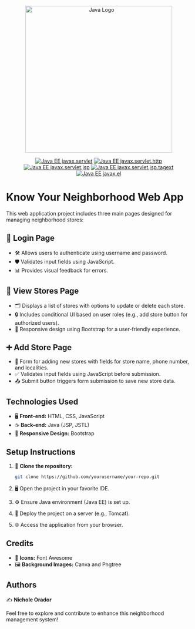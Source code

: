 <p align="center"><a href="https://www.java.com/" target="_blank"><img src="https://www.vectorlogo.zone/logos/java/java-ar21.svg" width="400" alt="Java Logo"></a></p>

<p align="center">
  <a href="https://www.oracle.com/java/technologies/java-ee-glance.html"><img src="https://img.shields.io/badge/Java%20EE-javax.servlet-green" alt="Java EE javax.servlet"></a>
  <a href="https://www.oracle.com/java/technologies/java-ee-glance.html"><img src="https://img.shields.io/badge/Java%20EE-javax.servlet.http-blue" alt="Java EE javax.servlet.http"></a>
  <a href="https://www.oracle.com/java/technologies/java-ee-glance.html"><img src="https://img.shields.io/badge/Java%20EE-javax.servlet.jsp-orange" alt="Java EE javax.servlet.jsp"></a>
  <a href="https://www.oracle.com/java/technologies/java-ee-glance.html"><img src="https://img.shields.io/badge/Java%20EE-javax.servlet.jsp.tagext-red" alt="Java EE javax.servlet.jsp.tagext"></a>
  <a href="https://www.oracle.com/java/technologies/java-ee-glance.html"><img src="https://img.shields.io/badge/Java%20EE-javax.el-yellow" alt="Java EE javax.el"></a>
</p>


# Know Your Neighborhood Web App

This web application project includes three main pages designed for managing neighborhood stores:

## 🚪 Login Page
- 🛠️ Allows users to authenticate using username and password.
- 🛡️ Validates input fields using JavaScript.
- 📊 Provides visual feedback for errors.

## 🏬 View Stores Page
- 🗂️ Displays a list of stores with options to update or delete each store.
- 🔒 Includes conditional UI based on user roles (e.g., add store button for authorized users).
- 📱 Responsive design using Bootstrap for a user-friendly experience.

## ➕ Add Store Page
- 📝 Form for adding new stores with fields for store name, phone number, and localities.
- ✅ Validates input fields using JavaScript before submission.
- 📤 Submit button triggers form submission to save new store data.

## Technologies Used
- 🖥️ **Front-end:** HTML, CSS, JavaScript
- ☕ **Back-end:** Java (JSP, JSTL)
- 📱 **Responsive Design:** Bootstrap

## Setup Instructions
1. 📂 **Clone the repository:**
   
   ```sh
   git clone https://github.com/yourusername/your-repo.git
2. 🖥️ Open the project in your favorite IDE.
3. ⚙️ Ensure Java environment (Java EE) is set up.
4. 🚀 Deploy the project on a server (e.g., Tomcat).
5. 🌐 Access the application from your browser.

## Credits
- 🎨 **Icons:** Font Awesome
- 🖼️ **Background Images:** Canva and Pngtree

## Authors
 ✍️ **Nichole Orador**
 
Feel free to explore and contribute to enhance this neighborhood management system!
